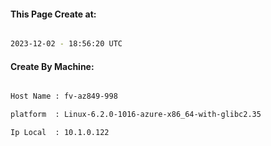 
   
#### This Page Create at:

```bash

2023-12-02 - 18:56:20 UTC

```

#### Create By Machine:

```bash

Host Name : fv-az849-998

platform  : Linux-6.2.0-1016-azure-x86_64-with-glibc2.35

Ip Local  : 10.1.0.122

```

